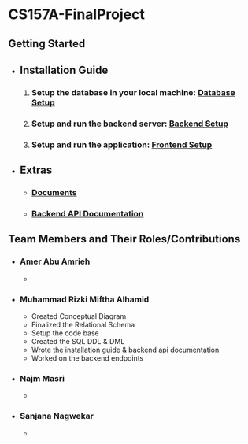 # CS157A-FinalProject

## Getting Started 
- ## Installation Guide
  1. ### Setup the database in your local machine: [Database Setup](/database/README.md)
  2. ### Setup and run the backend server: [Backend Setup](/backend/README.md)
  3. ### Setup and run the application: [Frontend Setup](/frontend/README.md)
- ## Extras
  - ### [Documents](/docs/)
  - ### [Backend API Documentation](/docs/API.md)


## Team Members and Their Roles/Contributions
* ### Amer Abu Amrieh
  -
* ### Muhammad Rizki Miftha Alhamid
  - Created Conceptual Diagram
  - Finalized the Relational Schema
  - Setup the code base
  - Created the SQL DDL & DML
  - Wrote the installation guide & backend api documentation
  - Worked on the backend endpoints
* ### Najm Masri
  -
* ### Sanjana Nagwekar
  -
